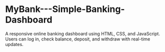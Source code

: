 # MyBank---Simple-Banking-Dashboard
A responsive online banking dashboard using HTML, CSS, and JavaScript. Users can log in, check balance, deposit, and withdraw with real-time updates.
